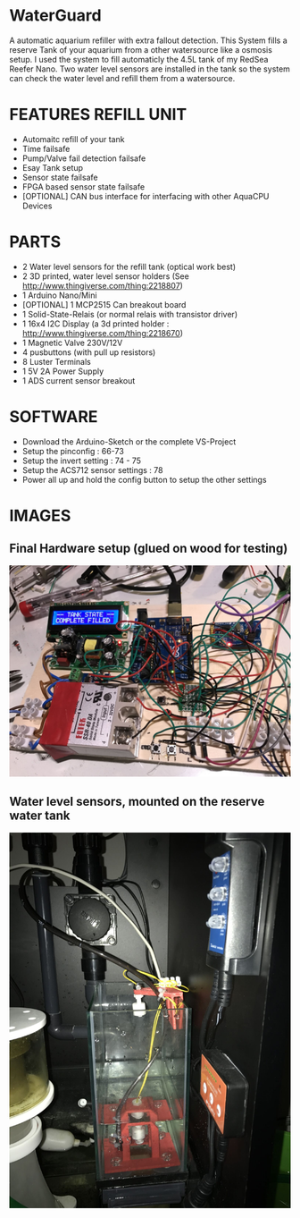 # WaterGuard
A automatic aquarium refiller with extra fallout detection.
This System fills a reserve Tank of your aquarium from a other watersource like a osmosis setup.
I used the system to fill automaticly the 4.5L tank of my RedSea Reefer Nano. Two water level sensors are installed in the tank so the system can check the water level and refill them from a watersource.


# FEATURES REFILL UNIT
* Automaitc refill of your tank
* Time failsafe
* Pump/Valve fail detection failsafe
* Esay Tank setup
* Sensor state failsafe
* FPGA based sensor state failsafe
* [OPTIONAL] CAN bus interface for interfacing with other AquaCPU Devices

# PARTS
* 2 Water level sensors for the refill tank (optical work best)
* 2 3D printed, water level sensor holders (See  http://www.thingiverse.com/thing:2218807)
* 1 Arduino Nano/Mini
* [OPTIONAL]  1 MCP2515 Can breakout board
* 1 Solid-State-Relais (or normal relais with transistor driver)
* 1 16x4 I2C Display (a 3d printed holder : http://www.thingiverse.com/thing:2218670)
* 1 Magnetic Valve 230V/12V
* 4 pusbuttons (with pull up resistors)
* 8 Luster Terminals
* 1 5V 2A Power Supply
* 1 ADS current sensor breakout

# SOFTWARE
* Download the Arduino-Sketch or the complete VS-Project
* Setup the pinconfig : 66-73
* Setup the invert setting : 74 - 75
* Setup the ACS712 sensor settings : 78
* Power all up and hold the config button to setup the other settings


# IMAGES

## Final Hardware setup (glued on wood for testing)
![Gopher image](/documentation/IMAGES/final_hardware.jpeg)

## Water level sensors, mounted on the reserve water tank
![Gopher image](/documentation/IMAGES/water_sensors.jpeg)
